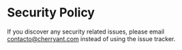 # Security Policy

If you discover any security related issues, please email contacto@cherryant.com instead of using the issue tracker.
